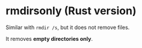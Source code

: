 # rmdirsonly (Rust version)

Similar with `rmdir /s`, but it does not remove files.

It removes **empty directories only**.
